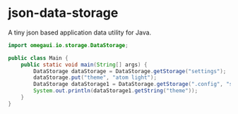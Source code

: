 # json-data-storage
A tiny json based application data utility for Java.


```java
import omegaui.io.storage.DataStorage;

public class Main {
    public static void main(String[] args) {
        DataStorage dataStorage = DataStorage.getStorage("settings");
        dataStorage.put("theme", "atom light");
        DataStorage dataStorage1 = DataStorage.getStorage(".config", "settings.json");
        System.out.println(dataStorage1.getString("theme"));
    }
}
```